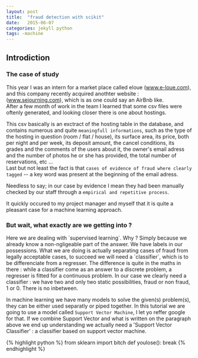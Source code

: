 ```yaml
---
layout: post
title:  "fraud detection with scikit"
date:   2015-06-07
categories: jekyll python
tags: -machine
---
```


<h2>Introdiction</h2>
<h3>The case of study</h3>
This year I was an intern for a market place called eloue (<a href="www.e-loue.com" target="_blank">www.e-loue.com</a>),  
and this company recently acquired anothter website : (<a href="www.sejourning.com" target="_blank">www.sejourning.com</a>), which is as one could say an AirBnb like.
<br>
After a few month of work in the team I learned that some csv files were oftenly generated, and looking closer there is one about hostings.  

This csv basically is an exctract of the hosting table in the database, and contains numerous and quite `meaningfull informations`, such as the type of the hosting in question (room / flat / house), its surface area, its price, both per night and per week, its deposit amount, the cancel conditions, its grades and the comments of the users about it, the owner's email adress and the number of photos he or she has provided, the total number of reservations, etc ...  
Last but not least the fact is that `cases of evidence of fraud where clearly tagged` -- a key word was present at the beginning of the email adress.

Needless to say; in our case by evidence I mean they had been manually checked by our staff through a `empirical and repetitive process`.  

It quickly occured to my project manager and myself that it is quite a pleasant case for a machine learning approach.
<br>


<h3>But wait, what exactly are we getting into ?</h3>
Here we are dealing with `supervised learning`.  Why ? Simply because we already know a non-ngligeable part of the answer.  We have labels in our possessions.
What we are doing is actually separating cases of fraud from legally acceptable cases, to succeed we will need a `classifier`, which is to be differenciate from a regresser.
The difference is quite in the maths in there : while a classifier come as an answer to a discrete problem, a regresser is fitted for a continuous problem.  
In our case we clearly need a classifier : we have two and only two static possibilities, fraud or non fraud, 1 or 0.
There is no inbetween.

In machine learning we have many models to solve the given(s) problem(s), they can be either used separatly or piped together.
In this tutorial we are going to use a model called `Support Vector Machine`, I let yo reffer google for that.
If we combine Support Vector and what is written on the paragraph above we end up understanding we actually need a 'Support Vector Classifier' : a classifier based on support vector machine.

{% highlight python %}
from sklearn import bitch
def youlose():
	break
{% endhighlight %}